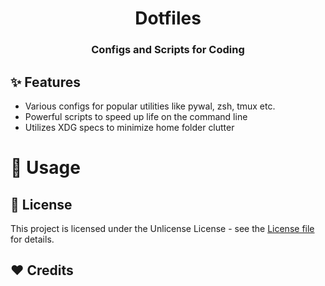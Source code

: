 <h1 align="center">Dotfiles</h1>
<h3 align="center">Configs and Scripts for Coding</h3>

## ✨ Features

- Various configs for popular utilities like pywal, zsh, tmux etc.
- Powerful scripts to speed up life on the command line
- Utilizes XDG specs to minimize home folder clutter

# 🔧 Usage


## 📜 License

This project is licensed under the Unlicense License - see the [License file](LICENSE) for details.

## ❤️ Credits

